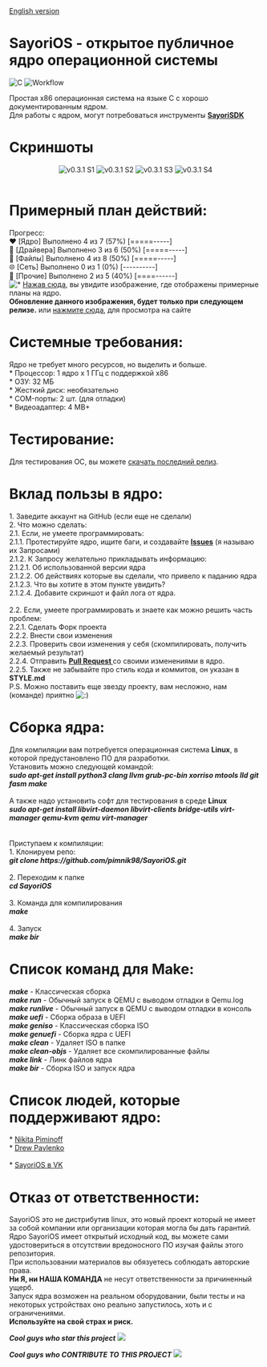 <html><body>
<a href="README_EN.MD">English version</a>
<h1>SayoriOS - открытое публичное ядро операционной системы</h1>
<img src="https://img.shields.io/badge/c-%2300599C.svg?style=for-the-badge&logo=c&logoColor=white" alt="C">
<img src="https://github.com/pimnik98/SayoriOS/actions/workflows/SayoriOS-AutoBot-Auto.yml/badge.svg" alt="Workflow">
<p>Простая x86 операционная система на языке C с хорошо документированным ядром.<br>
    Для работы с ядром, могут потребоваться инструменты <a href="https://github.com/pimnik98/SayoriSDK"><b>SayoriSDK</b></a>
</p>
<h1>Скриншоты</h1>
<center>
	<img src="https://raw.githubusercontent.com/pimnik98/SayoriOS/screens/screens/v0.3.2/1.jpg" alt="v0.3.1 S1">
	<img src="https://raw.githubusercontent.com/pimnik98/SayoriOS/screens/screens/v0.3.2/2.jpg" alt="v0.3.1 S2">
	<img src="https://raw.githubusercontent.com/pimnik98/SayoriOS/screens/screens/v0.3.2/3.jpg" alt="v0.3.1 S3">
	<img src="https://raw.githubusercontent.com/pimnik98/SayoriOS/screens/screens/v0.3.2/3.jpg" alt="v0.3.1 S4">
</center><br>
<h1>Примерный план действий:</h1>
<p>
	Прогресс: <br>
	❤ [Ядро] Выполнено 4 из 7 (57%) [=====-----]<br>
	💫 [Драйвера] Выполнено 3 из 6 (50%) [=====-----]<br>
	📂 [Файлы] Выполнено 4 из 8 (50%) [=====-----]<br>
	🌐 [Сеть] Выполнено 0 из 1 (0%) [----------]<br>
	🔌 [Прочие] Выполнено 2 из 5 (40%) [====------]<br>
	<img src="http://forum.glark.ru/smiles.lm?id=38" alt="*"> <a href="https://raw.githubusercontent.com/pimnik98/SayoriOS/screens/screens/soul.png">Нажав сюда</a>, вы увидите изображение, где отображены примерные планы на ядро.<br>
	<b>Обновление данного изображения, будет только при следующем релизе.</b> или <a href="https://sayorios.piminoff.ru/page/1-plans.html">нажмите сюда</a>, для просмотра на сайте
</p>
<h1>Системные требования:</h1>
<p>
	Ядро не требует много ресурсов, но выделить и больше.<br>
	* Процессор: 1 ядро х 1 ГГц c поддержкой x86<br>
	* ОЗУ: 32 МБ<br>
	* Жесткий диск: необязательно<br>
	* COM-порты: 2 шт. (для отладки)<br>
	* Видеоадаптер: 4 MB+<br>
</p>
<h1>Тестирование:</h1>
<p>Для тестирования ОС, вы можете <a href="https://github.com/pimnik98/SayoriOS/releases">скачать последний релиз</a>.</p>
<h1>Вклад пользы в ядро:</h1>
<p>
	1. Заведите аккаунт на GitHub (если еще не сделали)<br>
	2. Что можно сделать:<br>
	2.1. Если, не умеете программировать:<br>
	2.1.1. Протестируйте ядро, ищите баги, и создавайте <a href="https://github.com/pimnik98/SayoriOS/issues"><b>Issues</b></a> (я называю их Запросами)<br>
	2.1.2. К Запросу желательно прикладывать информацию:<br>
	2.1.2.1. Об использованной версии ядра<br>
	2.1.2.2. Об действиях которые вы сделали, что привело к паданию ядра<br>
	2.1.2.3. Что вы хотите в этом пункте увидить?<br>
	2.1.2.4. Добавите скриншот и файл лога от ядра.<br>
	<br>
	2.2. Если, умеете программировать и знаете как можно решить часть проблем:<br>
	2.2.1. Сделать Форк проекта<br>
	2.2.2. Внести свои изменения<br>
	2.2.3. Проверить свои изменения у себя (скомпилировать, получить желаемый результат)<br>
	2.2.4. Отправить <a href="https://github.com/pimnik98/SayoriOS/pulls"><b>Pull Request </b></a> со своими изменениями в ядро.<br>
	2.2.5. Также не забывайте про стиль кода и коммитов, он указан в <b>STYLE.md</b>
	<br>
	P.S. Можно поставить еще звезду проекту, вам несложно, нам (команде) приятно <img src="http://forum.glark.ru/smiles.lm?id=32" alt=":)">
</p>
<h1>Сборка ядра:</h1>
<p>
	Для компиляции вам потребуется операционная система <b>Linux</b>, в которой предустановлено ПО для разработки.<br>
	Установить можно следующей командой:<br>
	<b><i>sudo apt-get install python3 clang llvm grub-pc-bin xorriso mtools lld git fasm make</b></i><br><br>
	А также надо установить софт для тестирования в среде <b>Linux</b><br>
	<b><i>sudo apt-get install libvirt-daemon libvirt-clients bridge-utils virt-manager qemu-kvm qemu virt-manager</b></i><br><br>
	<br>
	Приступаем к компиляции:<br>
	1. Клонируем репо:<br>
	<b><i>git clone https://github.com/pimnik98/SayoriOS.git</b></i><br><br>
	2. Переходим к папке<br>
	<b><i>cd SayoriOS</b></i><br><br>
	3. Команда для компилирования<br>
	<b><i>make</b></i><br><br>
	4. Запуск<br>
	<b><i>make bir</b></i></p>
<h1>Список команд для Make:</h1>
<p>
	<b><i>make</b></i> - Классическая сборка<br>
	<b><i>make run</b></i> - Обычный запуск в QEMU с выводом отладки в Qemu.log <br>
	<b><i>make runlive</b></i> - Обычный запуск в QEMU с выводом отладки в консоль <br>
	<b><i>make uefi</b></i> - Сборка образа в UEFI <br>
	<b><i>make geniso</b></i> - Классическая сборка ISO <br>
	<b><i>make genuefi</b></i> - Сборка ядра с UEFI <br>
	<b><i>make clean</b></i> - Удаляет ISO в папке <br>
	<b><i>make clean-objs</b></i> - Удаляет все скомпилированные файлы <br>
	<b><i>make link</b></i> - Линк файлов ядра <br>
	<b><i>make bir</b></i> - Сборка ISO и запуск ядра <br>
</p>
<h1>Список людей, которые поддерживают ядро:</h1>
<p>
	* <a href="https://github.com/pimnik98">Nikita Piminoff</a><br>
	* <a href="https://github.com/NDRAEY">Drew Pavlenko</a><br><br>
	* <a href="https://vk.com/sayorios">SayoriOS в VK</a><br>
</p>
<h1>Отказ от ответственности:</h1>
<p>
	SayoriOS это не дистрибутив linux, это новый проект который не имеет за собой компании или организации которая могла бы дать гарантий. <br>
	Ядро SayoriOS имеет открытый исходный код, вы можете сами удостовериться в отсутствии вредоносного ПО изучая файлы этого репозитория. <br>
	При использовании материалов вы обязуетесь соблюдать авторские права.<br>
	<b>Ни Я, ни НАША КОМАНДА</b> не несут ответственности за причиненный ущерб.<br>
	Запуск ядра возможен на реальном оборудовании, были тесты и на некоторых устройствах оно реально запустилось, хоть и с ограничениями.<br>
	<b>Используйте на свой страх и риск.</b>
</p>
<p>
<b><i>Cool guys who star this project</i></b>
<img src="https://reporoster.com/stars/pimnik98/SayoriOS"/>
</p>
<p>
<B><I>Cool guys who CONTRIBUTE TO THIS PROJECT</I></B>
<img src="https://reporoster.com/forks/pimnik98/SayoriOS"/>
</p>
</body></html>

